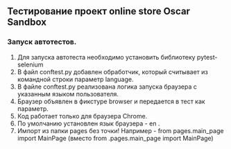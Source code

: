 ## Тестирование проект online store Oscar Sandbox

### Запуск автотестов.
1. Для запуска автотеста необходимо установить библиотеку pytest-selenium
2. В файл conftest.py добавлен обработчик, который считывает из командной строки параметр language.
3. В файле conftest.py реализована логика запуска браузера с указанным языком пользователя.
4. Браузер объявлен в фикстуре browser и передается в тест как параметр.
5. Код работает только для браузера Сhrome.
6. По умолчанию установлен язык браузера - en .
7. Импорт из папки pages без точки! Например - from pages.main_page import MainPage (вместо from .pages.main_page import MainPage)
